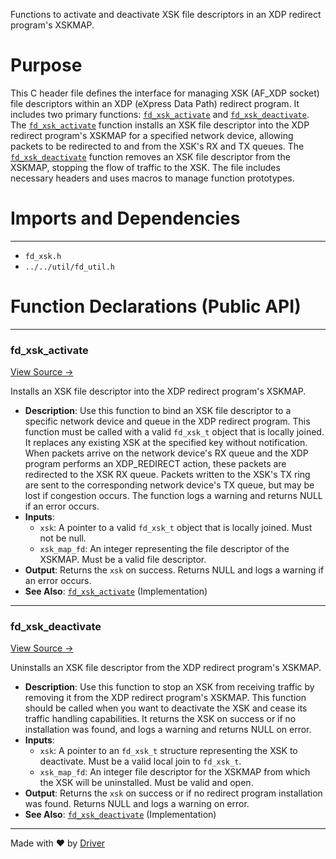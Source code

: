<!--------------------------------------------------------------------------------->
<!-- IMPORTANT: This file is auto-generated by Driver (https://driver.ai). -------->
<!-- Manual edits may be overwritten on future commits. --------------------------->
<!--------------------------------------------------------------------------------->

Functions to activate and deactivate XSK file descriptors in an XDP redirect program's XSKMAP.

# Purpose
This C header file defines the interface for managing XSK (AF_XDP socket) file descriptors within an XDP (eXpress Data Path) redirect program. It includes two primary functions: [`fd_xsk_activate`](<#fd_xsk_activate>) and [`fd_xsk_deactivate`](<#fd_xsk_deactivate>). The [`fd_xsk_activate`](<#fd_xsk_activate>) function installs an XSK file descriptor into the XDP redirect program's XSKMAP for a specified network device, allowing packets to be redirected to and from the XSK's RX and TX queues. The [`fd_xsk_deactivate`](<#fd_xsk_deactivate>) function removes an XSK file descriptor from the XSKMAP, stopping the flow of traffic to the XSK. The file includes necessary headers and uses macros to manage function prototypes.
# Imports and Dependencies

---
- `fd_xsk.h`
- `../../util/fd_util.h`


# Function Declarations (Public API)

---
### fd\_xsk\_activate<!-- {{#callable_declaration:fd_xsk_activate}} -->
[View Source →](<../../../../../src/waltz/xdp/fd_xdp_redirect_user.h#L7>)

Installs an XSK file descriptor into the XDP redirect program's XSKMAP.
- **Description**: Use this function to bind an XSK file descriptor to a specific network device and queue in the XDP redirect program. This function must be called with a valid `fd_xsk_t` object that is locally joined. It replaces any existing XSK at the specified key without notification. When packets arrive on the network device's RX queue and the XDP program performs an XDP_REDIRECT action, these packets are redirected to the XSK RX queue. Packets written to the XSK's TX ring are sent to the corresponding network device's TX queue, but may be lost if congestion occurs. The function logs a warning and returns NULL if an error occurs.
- **Inputs**:
    - `xsk`: A pointer to a valid `fd_xsk_t` object that is locally joined. Must not be null.
    - `xsk_map_fd`: An integer representing the file descriptor of the XSKMAP. Must be a valid file descriptor.
- **Output**: Returns the `xsk` on success. Returns NULL and logs a warning if an error occurs.
- **See Also**: [`fd_xsk_activate`](<fd_xdp_redirect_user.c.md#fd_xsk_activate>)  (Implementation)


---
### fd\_xsk\_deactivate<!-- {{#callable_declaration:fd_xsk_deactivate}} -->
[View Source →](<../../../../../src/waltz/xdp/fd_xdp_redirect_user.h#L30>)

Uninstalls an XSK file descriptor from the XDP redirect program's XSKMAP.
- **Description**: Use this function to stop an XSK from receiving traffic by removing it from the XDP redirect program's XSKMAP. This function should be called when you want to deactivate the XSK and cease its traffic handling capabilities. It returns the XSK on success or if no installation was found, and logs a warning and returns NULL on error.
- **Inputs**:
    - `xsk`: A pointer to an `fd_xsk_t` structure representing the XSK to deactivate. Must be a valid local join to `fd_xsk_t`.
    - `xsk_map_fd`: An integer file descriptor for the XSKMAP from which the XSK will be uninstalled. Must be valid and open.
- **Output**: Returns the `xsk` on success or if no redirect program installation was found. Returns NULL and logs a warning on error.
- **See Also**: [`fd_xsk_deactivate`](<fd_xdp_redirect_user.c.md#fd_xsk_deactivate>)  (Implementation)



---
Made with ❤️ by [Driver](https://www.driver.ai/)